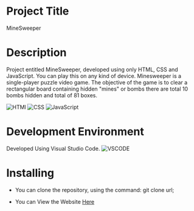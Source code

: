 # Project Title
MineSweeper 

# Description
 Project entitled MineSweeper, developed using only HTML, CSS and JavaScript. You can play this on any kind of device.
Minesweeper is a single-player puzzle video game. 
The objective of the game is to clear a rectangular board containing hidden "mines" or bombs there are total 10 bombs hidden and total of 81 boxes.

![HTMl](https://img.shields.io/badge/HTML5-E34F26?style=for-the-badge&logo=html5&logoColor=white)
![CSS](https://img.shields.io/badge/CSS3-1572B6?style=for-the-badge&logo=css3&logoColor=white)
![JavaScript](https://img.shields.io/badge/JavaScript-323330?style=for-the-badge&logo=javascript&logoColor=F7DF1E)

 # Development Environment
 Developed Using Visual Studio Code.
 ![VSCODE](https://img.shields.io/badge/Visual_Studio_Code-0078D4?style=for-the-badge&logo=visual%20studio%20code&logoColor=white)

 # Installing
 * You can clone the repository, using the command: git clone url;
 
 * You can View the Website [Here](https://vermillion-mermaid-677f74.netlify.app/)
